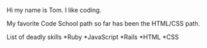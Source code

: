 Hi my name is Tom. I like coding.

My favorite Code School path so far has been the HTML/CSS path.

List of deadly skills
*Ruby
*JavaScript
*Rails
*HTML
*CSS 
